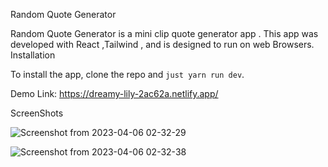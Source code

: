 Random Quote Generator

Random Quote Generator is a mini clip quote generator app . This app was developed with React ,Tailwind , and is designed to run on web Browsers.
Installation

To install the app, clone the repo and ```just yarn run dev```.

Demo Link: https://dreamy-lily-2ac62a.netlify.app/

ScreenShots

![Screenshot from 2023-04-06 02-32-29](https://user-images.githubusercontent.com/88948601/230210951-e4e160cf-d9fb-42e8-b796-3d81fefdab12.png)




![Screenshot from 2023-04-06 02-32-38](https://user-images.githubusercontent.com/88948601/230211043-024c18a8-6306-495b-b21b-de42d426274e.png)


